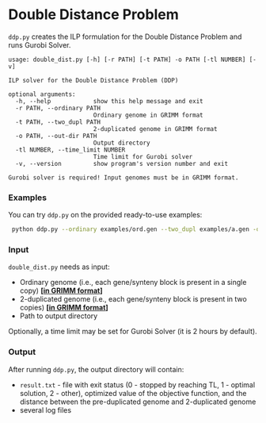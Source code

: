 # Double Distance Problem
`ddp.py` creates the ILP formulation for the Double Distance Problem
and runs Gurobi Solver.  

```
usage: double_dist.py [-h] [-r PATH] [-t PATH] -o PATH [-tl NUMBER] [-v]

ILP solver for the Double Distance Problem (DDP)

optional arguments:
  -h, --help            show this help message and exit
  -r PATH, --ordinary PATH
                        Ordinary genome in GRIMM format
  -t PATH, --two_dupl PATH
                        2-duplicated genome in GRIMM format
  -o PATH, --out-dir PATH
                        Output directory
  -tl NUMBER, --time_limit NUMBER
                        Time limit for Gurobi solver
  -v, --version         show program's version number and exit

Gurobi solver is required! Input genomes must be in GRIMM format.
```

### Examples
You can try `ddp.py` on the provided ready-to-use examples:

```bash
 python ddp.py --ordinary examples/ord.gen --two_dupl examples/a.gen -o test/
```

### Input
`double_dist.py` needs as input:

- Ordinary genome (i.e., each gene/synteny block is present in a single copy) **[[in GRIMM format](http://grimm.ucsd.edu/GRIMM/grimm_instr.html)]** 
- 2-duplicated genome (i.e., each gene/synteny block is present in two copies) **[[in GRIMM format](http://grimm.ucsd.edu/GRIMM/grimm_instr.html)]**
- Path to output directory

Optionally, a time limit may be set for Gurobi Solver (it is 2 hours by default). 

### Output
After running `ddp.py`, the output directory will contain:
- `result.txt` - file with exit status (0 - stopped by reaching TL, 1 - optimal solution, 2 - other),
optimized value of the objective function, and the distance between the
pre-duplicated genome and 2-duplicated genome
- several log files
